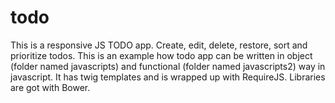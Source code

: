 # todo

This is a responsive JS TODO app. Create, edit, delete, restore, sort and prioritize todos. This is an example how todo app can be written in object (folder named javascripts) and functional (folder named javascripts2) way in javascript. It has twig templates and is wrapped up with RequireJS. Libraries are got with Bower.
